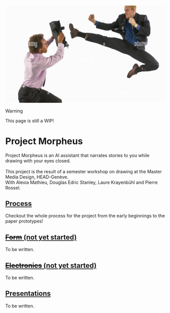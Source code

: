 ![Two Business People Fighting](/misc/two-business-people-fighting.png)

> [!WARNING]  
> This page is still a WIP!


# Project Morpheus
Project Morpheus is an AI assistant that narrates stories to you while drawing with your eyes closed.
<br>
<br>
This project is the result of a semester workshop on drawing at the Master Media Design, HEAD-Genève.
<br>
With Alexia Mathieu, Douglas Edric Stanley, Laure Krayenbühl and Pierre Rossel.


## [**Process**](/process/)
Checkout the whole process for the project from the early beginnings to the paper prototypes!

## [~~**Form**~~ (not yet started)](/form/)
To be written.

## [~~**Electronics**~~ (not yet started)](/electronics/)
To be written.

## [**Presentations**](/presentations/)
To be written.
